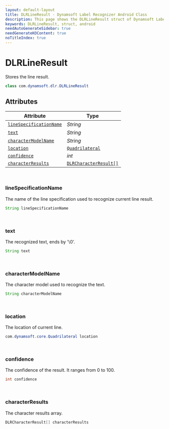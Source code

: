 ```yaml
---
layout: default-layout
title: DLRLineResult - Dynamsoft Label Recognizer Android Class
description: This page shows the DLRLineResult struct of Dynamsoft Label Recognizer for Android Language.
keywords: DLRLineResult, struct, android
needAutoGenerateSidebar: true
needGenerateH3Content: true
noTitleIndex: true
---
```



# DLRLineResult

Stores the line result.
  
```java
class com.dynamsoft.dlr.DLRLineResult
```

## Attributes
  
| Attribute | Type |
|---------- | ---- |
| [`lineSpecificationName`](#linespecificationname) | *String* |
| [`text`](#text) | *String* |
| [`characterModelName`](#charactermodelname) | *String* |
| [`location`](#location) | [`Quadrilateral`](quadrilateral.md) |
| [`confidence`](#confidence) | *int* |
| [`characterResults`](#characterresults) | [`DLRCharacterResult[]`](dlr-character-result.md) |

&nbsp;

### lineSpecificationName

The name of the line specification used to recognize current line result.

```java
String lineSpecificationName
```

&nbsp;

### text

The recognized text, ends by '\0'.

```java
String text
```

&nbsp;

### characterModelName

The character model used to recognize the text.

```java
String characterModelName
```

&nbsp;

### location

The location of current line.

```java
com.dynamsoft.core.Quadrilateral location
```

&nbsp;

### confidence

The confidence of the result. It ranges from 0 to 100.

```java
int confidence
```

&nbsp;

### characterResults

The character results array.

```java
DLRCharacterResult[] characterResults
```
